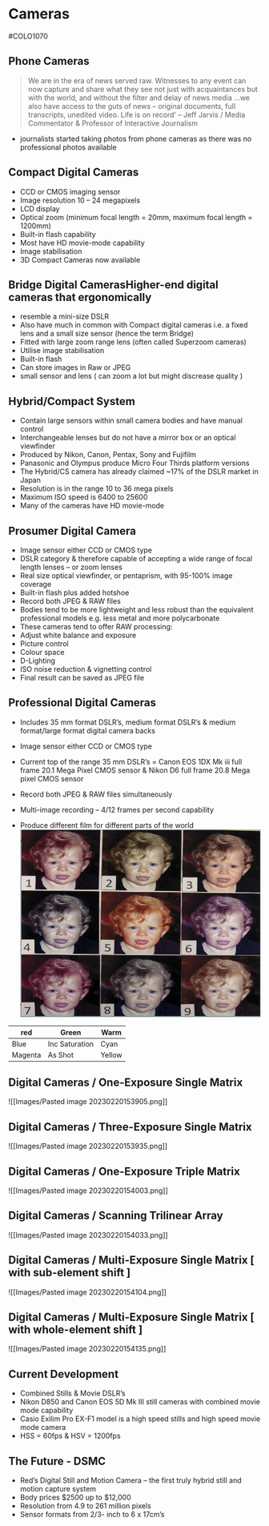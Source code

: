# Cameras
#COLO1070
## Phone Cameras
>We are in the era of news served raw.  Witnesses to any event can now capture and  share what they see not just with  acquaintances but with the world, and without  the filter and delay of news media ...we also
>have access to the guts of news – original  documents, full transcripts, unedited video.  Life is on record’ – Jeff Jarvis / Media  Commentator & Professor of Interactive  Journalism
- journalists started taking photos from phone cameras as there was no professional photos available
## Compact Digital Cameras
- CCD or CMOS imaging sensor  
- Image resolution 10 – 24 megapixels  
- LCD display  
- Optical zoom (minimum focal length = 20mm,  maximum focal length = 1200mm)  
- Built-in flash capability  
- Most have HD movie-mode capability  
- Image stabilisation  
- 3D Compact Cameras now available

## Bridge Digital CamerasHigher-end digital cameras that ergonomically  
- resemble a mini-size DSLR  
- Also have much in common with Compact digital  cameras i.e. a fixed lens and a small size sensor (hence the term Bridge)  
- Fitted with large zoom range lens (often called Superzoom cameras)  
- Utilise image stabilisation  
- Built-in flash  
- Can store images in Raw or JPEG
- small sensor and lens ( can zoom a lot but might discrease quality )

## Hybrid/Compact System
- Contain large sensors within small camera bodies and have manual control  
- Interchangeable lenses but do not have a mirror box or an optical viewfinder  
- Produced by Nikon, Canon, Pentax, Sony and Fujifilm 
- Panasonic and Olympus produce Micro Four Thirds platform versions
- The Hybrid/CS camera has already  claimed ~17% of the DSLR market in  Japan  
- Resolution is in the range 10 to 36  mega pixels  
- Maximum ISO speed is 6400 to 25600  
- Many of the cameras have HD movie-mode

## Prosumer Digital Camera
- Image sensor either CCD or CMOS type  
- DSLR category & therefore capable of accepting a wide range of focal length lenses – or zoom lenses  
- Real size optical viewfinder, or pentaprism, with 95-100% image coverage  
- Built-in flash plus added hotshoe  
- Record both JPEG & RAW files  
- Bodies tend to be more lightweight and less robust than the equivalent professional models e.g. less metal and more polycarbonate
- These cameras tend to offer RAW processing:  
- Adjust white balance and exposure  
- Picture control  
- Colour space  
- D-Lighting  
- ISO noise reduction & vignetting control  
- Final result can be saved as JPEG file

## Professional Digital Cameras
- Includes 35 mm format DSLR’s, medium format DSLR’s & medium format/large format digital camera backs  
- Image sensor either CCD or CMOS type  
- Current top of the range 35 mm DSLR’s = Canon EOS 1DX Mk iii full frame 20.1 Mega Pixel CMOS sensor & Nikon D6 full frame 20.8 Mega pixel CMOS  sensor  
- Record both JPEG & RAW files simultaneously  
- Multi-image recording – 4/12 frames per second capability

- Produce different film for different parts of the world
![BabyPhoto](Images/BabyImage.png)

| red     | Green          | Warm   |
| ------- | -------------- | ------ |
| Blue    | Inc Saturation | Cyan   |
| Magenta | As Shot        | Yellow |

## Digital Cameras / One-Exposure Single Matrix
![[Images/Pasted image 20230220153905.png]]

## Digital Cameras / Three-Exposure Single Matrix
![[Images/Pasted image 20230220153935.png]]

## Digital Cameras / One-Exposure Triple Matrix
![[Images/Pasted image 20230220154003.png]]

## Digital Cameras  / Scanning Trilinear Array
![[Images/Pasted image 20230220154033.png]]

## Digital Cameras / Multi-Exposure Single Matrix [ with sub-element shift ]
![[Images/Pasted image 20230220154104.png]]

## Digital Cameras / Multi-Exposure Single  Matrix [ with whole-element shift ]
![[Images/Pasted image 20230220154135.png]]

## Current Development
- Combined Stills & Movie DSLR’s
- Nikon D850 and Canon  EOS 5D Mk III still  cameras with combined  movie mode capability
- Casio Exilim Pro EX-F1  model is a high speed  stills and high speed  movie mode camera  
- HSS = 60fps & HSV = 1200fps

## The Future - DSMC
- Red’s Digital Still and  Motion Camera – the  first truly hybrid still and  motion capture system  
- Body prices $2500 up to $12,000  
- Resolution from 4.9 to  261 million pixels  
- Sensor formats from 2/3- inch to 6 x 17cm’s